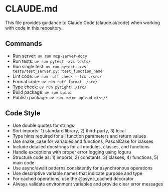 # CLAUDE.md

This file provides guidance to Claude Code (claude.ai/code) when working with code in this repository.

## Commands
- Run server: `uv run mcp-server-docy`
- Run tests: `uv run pytest -xvs tests/`
- Run single test: `uv run pytest -xvs tests/test_server.py::test_function_name`
- Lint code: `uv run ruff check --fix ./src/`
- Format code: `uv run ruff format ./src/`
- Type check: `uv run pyright ./src/`
- Build package: `uv run build`
- Publish package: `uv run twine upload dist/*`

## Code Style
- Use double quotes for strings
- Sort imports: 1) standard library, 2) third-party, 3) local
- Type hints required for all function parameters and return values
- Use snake_case for variables and functions, PascalCase for classes
- Include detailed docstrings for all modules, classes, and functions
- Handle exceptions with proper error logging using loguru
- Structure code as: 1) imports, 2) constants, 3) classes, 4) functions, 5) main code
- Use async/await patterns consistently for asynchronous operations
- Use descriptive variable names that indicate purpose and type
- For cached operations, use the @async_cached decorator
- Always validate environment variables and provide clear error messages